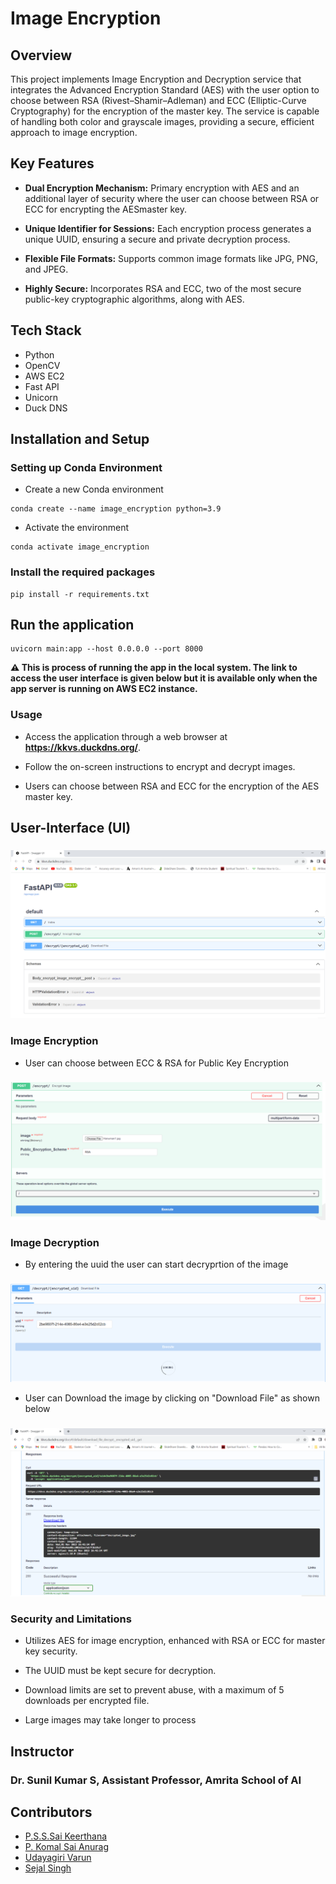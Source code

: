 
# Image Encryption

## Overview

This project implements Image Encryption and Decryption service that integrates the
Advanced Encryption Standard (AES) with the user option to choose between RSA
(Rivest–Shamir–Adleman) and ECC (Elliptic-Curve Cryptography) for the encryption of
the master key. The service is capable of handling both color and grayscale images,
providing a secure, efficient approach to image encryption.

## Key Features
- **Dual Encryption Mechanism:** Primary encryption with AES and an additional layer of security where the user can choose between RSA or ECC for encrypting the AESmaster key.

- **Unique Identifier for Sessions:** Each encryption process generates a unique UUID, ensuring a secure and private decryption process.

- **Flexible File Formats:** Supports common image formats like JPG, PNG, and JPEG.

- **Highly Secure:** Incorporates RSA and ECC, two of the most secure public-key cryptographic algorithms, along with AES.

## Tech Stack
- Python
- OpenCV
- AWS EC2
- Fast API
- Unicorn
- Duck DNS

## Installation and Setup

### Setting up Conda Environment
- Create a new Conda environment
```
conda create --name image_encryption python=3.9
```
- Activate the environment
```
conda activate image_encryption
```

### Install the required packages
```
pip install -r requirements.txt
```

## Run the application
```
uvicorn main:app --host 0.0.0.0 --port 8000
```
**⚠ This is process of running the app in the local system. The link to access the user
interface is given below but it is 
available only when the app server is running on AWS EC2 instance.**

### Usage
- Access the application through a web browser at **https://kkvs.duckdns.org/**.

- Follow the on-screen instructions to encrypt and decrypt images. 

- Users can choose between RSA and ECC for the encryption of the AES master key.

## User-Interface (UI)
  ###
  ![App Screenshot](https://github.com/Komalsai234/Image-Encryption/blob/main/images/fast-api.png)

  ### **Image Encryption**
  - User can choose between ECC & RSA for Public Key Encryption
  ###
  ![App Screenshot](https://github.com/Komalsai234/Image-Encryption/blob/main/images/user-encryption.png)

  ### **Image Decryption**
  - By entering the uuid the user can start decryprtion of the image
  ### 
  ![App Screenshot](https://github.com/Komalsai234/Image-Encryption/blob/main/images/user-decryption.png)

  - User can Download the image by clicking on "Download File" as shown below
  ###
  ![App Screenshot](https://github.com/Komalsai234/Image-Encryption/blob/main/images/decryption-image-download.png)

### 
### Security and Limitations
- Utilizes AES for image encryption, enhanced with RSA or ECC for master key security.

- The UUID must be kept secure for decryption.

- Download limits are set to prevent abuse, with a maximum of 5 downloads per encrypted file.

- Large images may take longer to process

## Instructor 

### Dr. Sunil Kumar S, Assistant Professor, Amrita School of AI


## Contributors

- [P.S.S.Sai Keerthana](https://github.com/saikeerthana234)
- [P. Komal Sai Anurag](https://www.github.com/komalsai234)
- [Udayagiri Varun](https://github.com/VarunUdayagiri)
- [Sejal Singh](https://github.com/sejal923)
